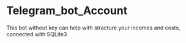 # Telegram_bot_Account

This bot without key can help with stracture your incomes and costs, connected with SQLite3 
